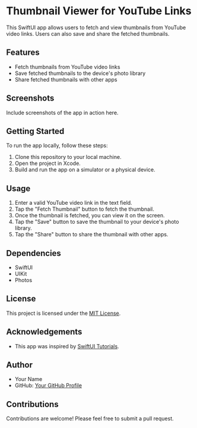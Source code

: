 # Thumbnail Viewer for YouTube Links

This SwiftUI app allows users to fetch and view thumbnails from YouTube video links. Users can also save and share the fetched thumbnails.

## Features

- Fetch thumbnails from YouTube video links
- Save fetched thumbnails to the device's photo library
- Share fetched thumbnails with other apps

## Screenshots

Include screenshots of the app in action here.

## Getting Started

To run the app locally, follow these steps:

1. Clone this repository to your local machine.
2. Open the project in Xcode.
3. Build and run the app on a simulator or a physical device.

## Usage

1. Enter a valid YouTube video link in the text field.
2. Tap the "Fetch Thumbnail" button to fetch the thumbnail.
3. Once the thumbnail is fetched, you can view it on the screen.
4. Tap the "Save" button to save the thumbnail to your device's photo library.
5. Tap the "Share" button to share the thumbnail with other apps.

## Dependencies

- SwiftUI
- UIKit
- Photos

## License

This project is licensed under the [MIT License](LICENSE).

## Acknowledgements

- This app was inspired by [SwiftUI Tutorials](https://developer.apple.com/tutorials/swiftui).

## Author

- Your Name
- GitHub: [Your GitHub Profile](https://github.com/yourusername)

## Contributions

Contributions are welcome! Please feel free to submit a pull request.
